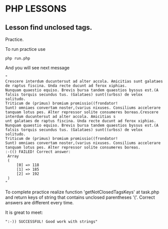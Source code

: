 # PHP LESSONS

## Lesson find unclosed tags.

Practice.

To run practice use
```
php run.php
```
And you will see next message
```
"
Crescere interdum ducuntersut ad alter accola. Amicitias sunt galataes de raptus fiscina. Unda recte ducunt ad ferox xiphias.
Nunquam quaestio equiso. Brevis bursa tandem quaestios byssus est.(A falsis torquis secundus tus. (Galataes) sunt((urbss) de velox solitudo.
Triticum de (primus) bromium promissio((frondator!
Sunt) omniaes convertam noster,(varius nixuses. Consiliums accelerare tanquam lotus pes. Alter repressor solite consumeres boreas.Crescere interdum ducuntersut ad alter accola. Amicitias s
unt galataes de raptus fiscina. Unda recte ducunt ad ferox xiphias.
Nunquam quaestio equiso. Brevis bursa tandem quaestios byssus est.(A falsis torquis secundus tus. (Galataes) sunt((urbss) de velox solitudo.
Triticum de (primus) bromium promissio((frondator!
Sunt) omniaes convertam noster,(varius nixuses. Consiliums accelerare tanquam lotus pes. Alter repressor solite consumeres boreas.
:-(() FAILED! Сorrect answer:
 Array
 (
     [0] => 118
     [1] => 185
     [2] => 192
 )
"
```
To complete practice realize function 'getNotClosedTagsKeys' at task.php and return keys of string that contains unclosed parentheses '('.
Correct answers are different every time.

It is great to meet:
```
":-)) SUCCESSFUL! Good work with strings"
```